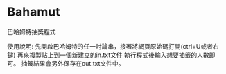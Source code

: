 # Bahamut

巴哈姆特抽獎程式

使用說明:
  先開啟巴哈姆特的任一討論串，接著將網頁原始碼打開(ctrl+U或者右鍵)
  再來複製貼上到一個新建立的in.txt文件
  執行程式後輸入想要抽籤的人數即可。
  抽籤結果會另外保存在out.txt文件中。
